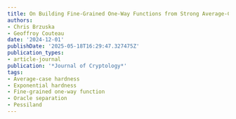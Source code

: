 ```yaml
---
title: On Building Fine-Grained One-Way Functions from Strong Average-Case Hardness
authors:
- Chris Brzuska
- Geoffroy Couteau
date: '2024-12-01'
publishDate: '2025-05-18T16:29:47.327475Z'
publication_types:
- article-journal
publication: '*Journal of Cryptology*'
tags:
- Average-case hardness
- Exponential hardness
- Fine-grained one-way function
- Oracle separation
- Pessiland
---
```

